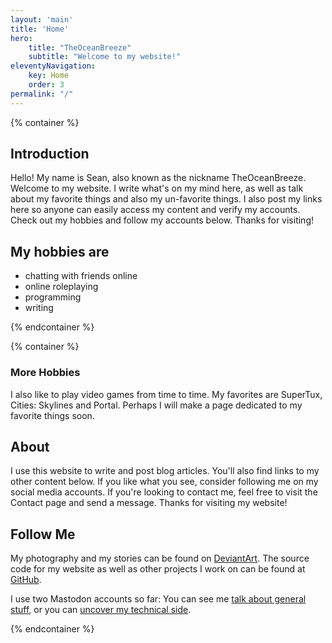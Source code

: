 ```yaml
---
layout: 'main'
title: 'Home'
hero:
    title: "TheOceanBreeze"
    subtitle: "Welcome to my website!"
eleventyNavigation:
    key: Home
    order: 3
permalink: "/"
---
```


{% container %}

## Introduction

Hello! My name is Sean, also known as the nickname TheOceanBreeze. Welcome to my website. I write what's on my mind here, as well as talk about my favorite things and also my un-favorite things. I also post my links here so anyone can easily access my content and verify my accounts. Check out my hobbies and follow my accounts below. Thanks for visiting!

## My hobbies are

- chatting with friends online
- online roleplaying
- programming
- writing

{% endcontainer %}

{% container %}

### More Hobbies

I also like to play video games from time to time. My favorites are SuperTux, Cities: Skylines and Portal. Perhaps I will make a page dedicated to my favorite things soon.

## About

I use this website to write and post blog articles. You'll also find links to my other content below. If you like what you see, consider following me on my social media accounts. If you're looking to contact me, feel free to visit the Contact page and send a message. Thanks for visiting my website!

## Follow Me

My photography and my stories can be found on [DeviantArt](https://www.deviantart.com/theoceanbreeze). The source code for my website as well as other projects I work on can be found at [GitHub](https://github.com/TheOceanBreeze).

I use two Mastodon accounts so far: You can see me [talk about general stuff](https://mas.to/@TheOceanBreeze), or you can [uncover my technical side](https://fosstodon.org/@TheOceanBreeze).

{% endcontainer %}
